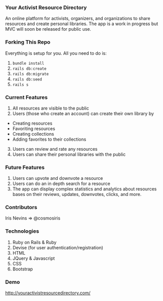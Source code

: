 ### Your Activist Resource Directory 
An online platform for activists, organizers, and organizations to share resources and create personal libraries. The app is a work in progress but MVC will soon be released for public use. 

### Forking This Repo
Everything is setup for you. All you need to do is:

1. `bundle install`
2. `rails db:create`
3. `rails db:migrate`
4. `rails db:seed`
5. `rails s`

### Current Features
1. All resources are visible to the public
2. Users (those who create an account) can create their own library by 
  * Creating resources
  * Favoriting resources
  * Creating collections
  * Adding favorites to their collections

3. Users can review and rate any resources
4. Users can share their personal libraries with the public  

### Future Features
1. Users can upvote and downvote a resource
2. Users can do an in depth search for a resource
3. The app can display complex statistics and analytics about resources bases on their reviews, updates, downvotes, clicks, and more. 

### Contributors
Iris Nevins => @cosmosiris

### Technologies 
1. Ruby on Rails & Ruby
2. Devise (for user authentication/registration)
3. HTML
4. JQuery & Javascript
5. CSS
6. Bootstrap

### Demo
http://youractivistresourcedirectory.com/
